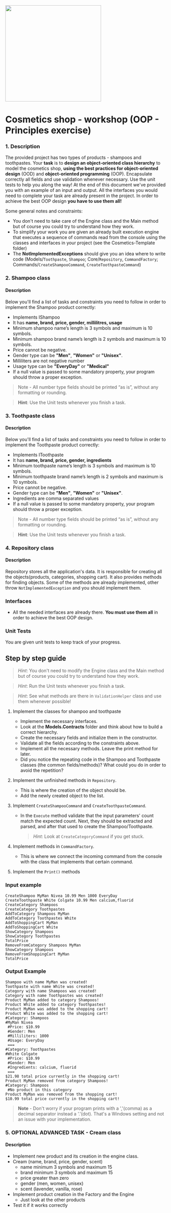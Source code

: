 <img src="https://i.imgur.com/yqIN5FX.png" width="300px" />

# Cosmetics shop - workshop (OOP - Principles exercise)

### 1. Description
The provided project has two types of products - shampoos and toothpastes. Your **task** is to **design an object-oriented class hierarchy** to model the cosmetics shop, **using the best practices for object-oriented design** (OOD) and **object-oriented programming** (OOP). Encapsulate correctly all fields and use validation whenever necessary. Use the unit tests to help you along the way! At the end of this document we've provided you with an example of an input and output. All the interfaces you would need to complete your task are already present in the project. In order to achieve the best OOP design **you have to use them all!**

Some general notes and constraints:
- You don't need to take care of the Engine class and the Main method but of course you could try to understand how they work.
- To simplify your work you are given an already built execution engine that executes a sequence of commands read from the console using the classes and interfaces in your project (see the Cosmetics-Template folder)
- The **NotImplementedExceptions** should give you an idea where to write code (Models/`Toothpaste`, `Shampoo`; Core/`Repository`, `CommandFactory`; Commands/`CreateShampooCommand`, `CreateToothpasteCommand`)

### 2. Shampoo class
#### Description
Below you'll find a list of tasks and constraints you need to follow in order to implement the Shampoo product correctly:
- Implements IShampoo
- It has **name, brand, price, gender, millilitres, usage**
- Minimum shampoo name’s length is 3 symbols and maximum is 10 symbols.
- Minimum shampoo brand name’s length is 2 symbols and maximum is 10 symbols.
- Price cannot be negative.
- Gender type can be **"Men"**, **"Women"** or **"Unisex"**.
- Milliliters are not negative number
- Usage type can be **"EveryDay"** or **"Medical"**
- If a null value is passed to some mandatory property, your program should throw a proper exception.
> Note - All number type fields should be printed “as is”, without any formatting or rounding.

> **Hint**: Use the Unit tests whenever you finish a task.


### 3. Toothpaste class
#### Description
Below you'll find a list of tasks and constraints you need to follow in order to implement the Toothpaste product correctly:
- Implements IToothpaste
- It has **name, brand, price, gender, ingredients**
- Minimum toothpaste name’s length is 3 symbols and maximum is 10 symbols.
- Minimum toothpaste brand name’s length is 2 symbols and maximum is 10 symbols.
- Price cannot be negative.
- Gender type can be **"Men"**, **"Women"** or **"Unisex"**.
- Ingredients are comma separated values
- If a null value is passed to some mandatory property, your program should throw a proper exception.
> Note - All number type fields should be printed “as is”, without any formatting or rounding.

> **Hint**: Use the Unit tests whenever you finish a task.


### 4. Repository class
#### Description
Repository stores all the application's data. It is responsible for creating all the objects(products, categories, shopping cart). It also provides methods for finding objects. Some of the methods are already implemented, other throw `NotImplementedException` and you should implement them.

### Interfaces

- All the needed interfaces are already there. **You must use them all** in order to achieve the best OOP design.

### Unit Tests

You are given unit tests to keep track of your progress.

## Step by step guide

> *Hint*: You don't need to modify the Engine class and the Main method but of course you could try to understand how they work.

> *Hint*: Run the Unit tests whenever you finish a task.

> *Hint*: See what methods are there in `ValidationHelper` class and use them whenever possible!

1. Implement the classes for shampoo and toothpaste

   - Implement the necessary interfaces.
   - Look at the **Models.Contracts** folder and think about how to build a correct hierarchy.
   - Create the necessary fields and initialize them in the constructor.
   - Validate all the fields according to the constraints above.
   - Implement all the necessary methods. Leave the print method for later.
   - Did you notice the repeating code in the Shampoo and Toothpaste classes (the common fields/methods)? What could you do in order to avoid the repetition?

1. Implement the unfinished methods in `Repository`.

   - This is where the creation of the object should be.
   - Add the newly created object to the list.

1. Implement `CreateShampooCommand` and `CreateToothpasteCommand`.

   - In the `Execute` method validate that the input parameters' count match the expected count. Next, they should be extracted and parsed, and after that used to create the Shampoo/Toothpaste.

     > *Hint*: Look at `CreateCategoryCommand` if you get stuck.

1. Implement methods in `CommandFactory`.

   - This is where we connect the incoming command from the console with the class that implements that certain command.

1. Implement the `Print()` methods


### Input example

```
CreateShampoo MyMan Nivea 10.99 Men 1000 EveryDay
CreateToothpaste White Colgate 10.99 Men calcium,fluorid
CreateCategory Shampoos
CreateCategory Toothpastes
AddToCategory Shampoos MyMan
AddToCategory Toothpastes White
AddToShoppingCart MyMan
AddToShoppingCart White
ShowCategory Shampoos
ShowCategory Toothpastes
TotalPrice
RemoveFromCategory Shampoos MyMan
ShowCategory Shampoos
RemoveFromShoppingCart MyMan
TotalPrice
```

### Output Example

```
Shampoo with name MyMan was created!
Toothpaste with name White was created!
Category with name Shampoos was created!
Category with name Toothpastes was created!
Product MyMan added to category Shampoos!
Product White added to category Toothpastes!
Product MyMan was added to the shopping cart!
Product White was added to the shopping cart!
#Category: Shampoos
#MyMan Nivea
 #Price: $10.99
 #Gender: Men
 #Milliliters: 1000
 #Usage: EveryDay
 ===
#Category: Toothpastes
#White Colgate
 #Price: $10.99
 #Gender: Men
 #Ingredients: calcium, fluorid
 ===
$21.98 total price currently in the shopping cart!
Product MyMan removed from category Shampoos!
#Category: Shampoos
 #No product in this category
Product MyMan was removed from the shopping cart!
$10.99 total price currently in the shopping cart!
```
> **Note** - Don't worry if your program prints with a ','(comma) as a decimal separator instead a '.'(dot). That's a Windows setting and not an issue with your implementation.

### 5. OPTIONAL ADVANCED TASK - Cream class
#### Description
- Implement new product and its creation in the engine class. 
- Cream (name, brand, price, gender, scent)
    - name minimum 3 symbols and maximum 15
    - brand minimum 3 symbols and maximum 15
    - price greater than zero
    - gender (men, women, unisex)
    - scent (lavender, vanilla, rose)
- Implement product creation in the Factory and the Engine
    - Just look at the other products
- Test it if it works correctly

